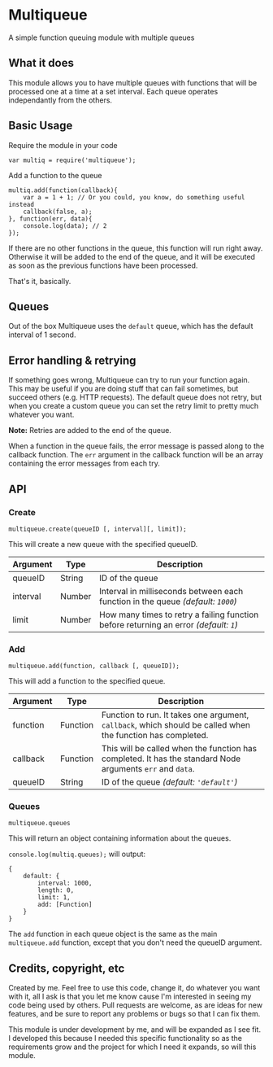 # Multiqueue
A simple function queuing module with multiple queues

## What it does
This module allows you to have multiple queues with functions that will be processed one at a time at a set interval. Each queue operates independantly from the others.

## Basic Usage
Require the module in your code

```
var multiq = require('multiqueue');
```


Add a function to the queue

```
multiq.add(function(callback){
	var a = 1 + 1; // Or you could, you know, do something useful instead
	callback(false, a);
}, function(err, data){
	console.log(data); // 2
});
```

If there are no other functions in the queue, this function will run right away. Otherwise it will be added to the end of the queue, and it will be executed as soon as the previous functions have been processed.

That's it, basically.

## Queues
Out of the box Multiqueue uses the `default` queue, which has the default interval of 1 second.

## Error handling & retrying
If something goes wrong, Multiqueue can try to run your function again. This may be useful if you are doing stuff that can fail sometimes, but succeed others (e.g. HTTP requests). The default queue does not retry, but when you create a custom queue you can set the retry limit to pretty much whatever you want.

**Note:** Retries are added to the end of the queue.

When a function in the queue fails, the error message is passed along to the callback function. The `err` argument in the callback function will be an array containing the error messages from each try.


## API

### Create
```
multiqueue.create(queueID [, interval][, limit]);
```

This will create a new queue with the specified queueID.

Argument | Type   | Description
---------|--------|-------------
queueID  | String | ID of the queue
interval | Number | Interval in milliseconds between each function in the queue _(default: `1000`)_
limit    | Number | How many times to retry a failing function before returning an error _(default: `1`)_


### Add
```
multiqueue.add(function, callback [, queueID]);
```

This will add a function to the specified queue.

Argument | Type     | Description
---------|----------|-------------
function | Function | Function to run. It takes one argument, `callback`, which should be called when the function has completed.
callback | Function | This will be called when the function has completed. It has the standard Node arguments `err` and `data`.
queueID  | String   | ID of the queue _(default: `'default'`)_


### Queues
```
multiqueue.queues
```

This will return an object containing information about the queues.

`console.log(multiq.queues);` will output:

```
{
	default: {
		interval: 1000,
		length: 0,
		limit: 1,
		add: [Function]
	}
}
```

The `add` function in each queue object is the same as the main `multiqueue.add` function, except that you don't need the queueID argument.

## Credits, copyright, etc
Created by me. Feel free to use this code, change it, do whatever you want with it, all I ask is that you let me know cause I'm interested in seeing my code being used by others. Pull requests are welcome, as are ideas for new features, and be sure to report any problems or bugs so that I can fix them.

This module is under development by me, and will be expanded as I see fit. I developed this because I needed this specific functionality so as the requirements grow and the project for which I need it expands, so will this module.